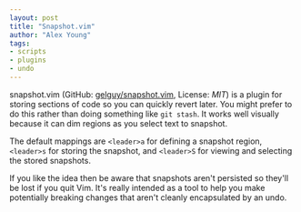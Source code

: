 ```yaml
---
layout: post
title: "Snapshot.vim"
author: "Alex Young"
tags: 
- scripts
- plugins
- undo
---
```


snapshot.vim (GitHub: [gelguy/snapshot.vim](https://github.com/gelguy/snapshot.vim), License: _MIT_) is a plugin for storing sections of code so you can quickly revert later.  You might prefer to do this rather than doing something like `git stash`.  It works well visually because it can dim regions as you select text to snapshot.

The default mappings are `<leader>a` for defining a snapshot region, `<leader>s` for storing the snapshot, and `<leader>S` for viewing and selecting the stored snapshots.

If you like the idea then be aware that snapshots aren't persisted so they'll be lost if you quit Vim.  It's really intended as a tool to help you make potentially breaking changes that aren't cleanly encapsulated by an undo.
